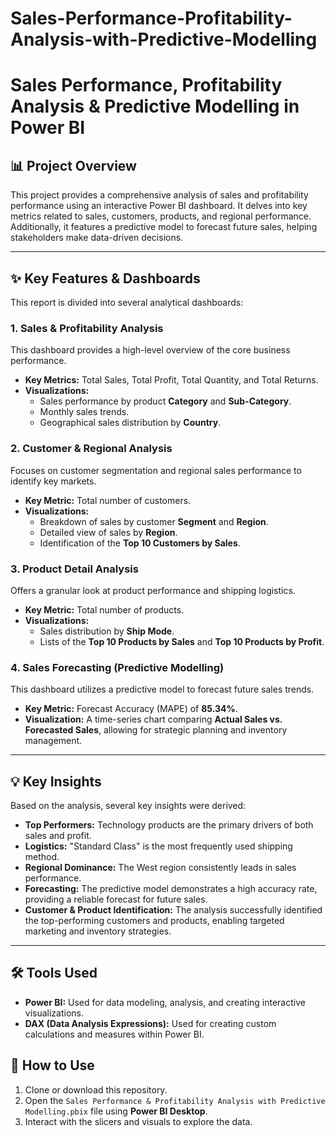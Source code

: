 # Sales-Performance-Profitability-Analysis-with-Predictive-Modelling
# Sales Performance, Profitability Analysis & Predictive Modelling in Power BI

## 📊 Project Overview

This project provides a comprehensive analysis of sales and profitability performance using an interactive Power BI dashboard. It delves into key metrics related to sales, customers, products, and regional performance. Additionally, it features a predictive model to forecast future sales, helping stakeholders make data-driven decisions.

---

## ✨ Key Features & Dashboards

This report is divided into several analytical dashboards:

### 1. Sales & Profitability Analysis
This dashboard provides a high-level overview of the core business performance.
* **Key Metrics:** Total Sales, Total Profit, Total Quantity, and Total Returns.
* **Visualizations:**
    * Sales performance by product **Category** and **Sub-Category**.
    * Monthly sales trends.
    * Geographical sales distribution by **Country**.



### 2. Customer & Regional Analysis
Focuses on customer segmentation and regional sales performance to identify key markets.
* **Key Metric:** Total number of customers.
* **Visualizations:**
    * Breakdown of sales by customer **Segment** and **Region**.
    * Detailed view of sales by **Region**.
    * Identification of the **Top 10 Customers by Sales**.



### 3. Product Detail Analysis
Offers a granular look at product performance and shipping logistics.
* **Key Metric:** Total number of products.
* **Visualizations:**
    * Sales distribution by **Ship Mode**.
    * Lists of the **Top 10 Products by Sales** and **Top 10 Products by Profit**.



### 4. Sales Forecasting (Predictive Modelling)
This dashboard utilizes a predictive model to forecast future sales trends.
* **Key Metric:** Forecast Accuracy (MAPE) of **85.34%**.
* **Visualization:** A time-series chart comparing **Actual Sales vs. Forecasted Sales**, allowing for strategic planning and inventory management.



---

## 💡 Key Insights

Based on the analysis, several key insights were derived:
* **Top Performers:** Technology products are the primary drivers of both sales and profit.
* **Logistics:** "Standard Class" is the most frequently used shipping method.
* **Regional Dominance:** The West region consistently leads in sales performance.
* **Forecasting:** The predictive model demonstrates a high accuracy rate, providing a reliable forecast for future sales.
* **Customer & Product Identification:** The analysis successfully identified the top-performing customers and products, enabling targeted marketing and inventory strategies.



---

## 🛠️ Tools Used

* **Power BI:** Used for data modeling, analysis, and creating interactive visualizations.
* **DAX (Data Analysis Expressions):** Used for creating custom calculations and measures within Power BI.

## 🚀 How to Use

1.  Clone or download this repository.
2.  Open the `Sales Performance & Profitability Analysis with Predictive Modelling.pbix` file using **Power BI Desktop**.
3.  Interact with the slicers and visuals to explore the data.
